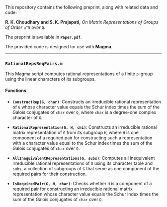 This repository contains the following preprint, along with related data and code:  

**R. K. Choudhary and S. K. Prajapati,** *On Matrix Representations of Groups of Order* `p^5` *over* `Q`.  

The preprint is available in **`Paper.pdf`**.  

The provided code is designed for use with **Magma**.  

---

### **`RationalRepsReqPairs.m`**  

This Magma script computes rational representations of a finite `p`-group using the linear characters of its subgroups.  

#### **Functions**  

- **`ConstructRep(G, char)`**: Constructs an irreducible rational representation of `G` whose character value equals the Schur index times the sum of the Galois conjugates of `char` over `Q`, where `char` is a degree-one complex character of `G`.  

- **`RationalRepresentation(G, H, chi)`**: Constructs an irreducible rational matrix representation of `G` from its subgroup `H`, where `H` is one component of a required pair for constructing such a representation with a character value equal to the Schur index times the sum of the Galois conjugates of `char` over `Q`.  

- **`AllInequivalentRepresentations(G, subs)`**: Computes all inequivalent irreducible rational representations of `G` using its character table and `subs`, a collection of subgroups of `G` that serve as one component of the required pairs for their construction.  

- **`IsRequiredPair(G, H, char)`**: Checks whether `H` is a component of a required pair for constructing an irreducible rational matrix representation whose character value equals the Schur index times the sum of the Galois conjugates of `char` over `Q`.  

